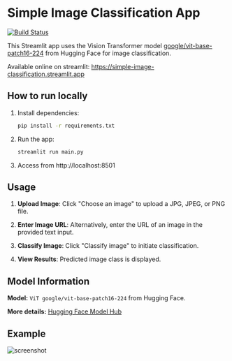 # Simple Image Classification App

[![Build Status](https://github.com/yakov-grab/simple-image-classification-app/workflows/python-app.yml/badge.svg)](https://github.com/yakov-grab/simple-image-classification-app/actions)

This Streamlit app uses the Vision Transformer model [google/vit-base-patch16-224](https://huggingface.co/google/vit-base-patch16-224) from Hugging Face for image classification.

Available online on streamlit: https://simple-image-classification.streamlit.app

## How to run locally
1. Install dependencies:

   ```bash
   pip install -r requirements.txt
2. Run the app:
   ```bash
   streamlit run main.py
3. Access from http://localhost:8501
## Usage

1. **Upload Image**: Click "Choose an image" to upload a JPG, JPEG, or PNG file.

2. **Enter Image URL**: Alternatively, enter the URL of an image in the provided text input.

3. **Classify Image**: Click "Classify image" to initiate classification.

4. **View Results**: Predicted image class is displayed.

## Model Information
   **Model:** `ViT google/vit-base-patch16-224` from Hugging Face.

   **More details:** [Hugging Face Model Hub](https://huggingface.co/google/vit-base-patch16-224)

## Example
![screenshot](img/screenshot.png)
